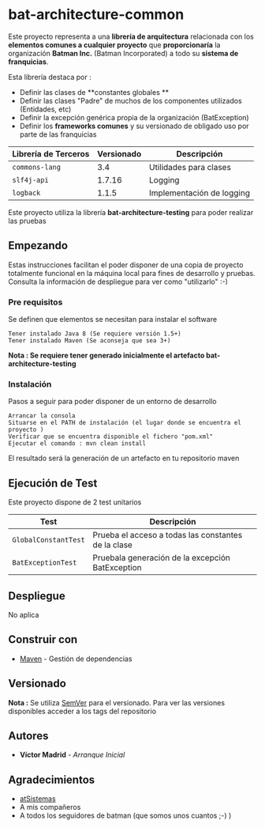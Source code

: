 # bat-architecture-common

Este proyecto representa a una **librería de arquitectura** relacionada con los **elementos comunes a cualquier proyecto** que **proporcionaría** la organización **Batman Inc.** (Batman Incorporated) a todo su **sistema de franquicias**.

Esta librería destaca por :
- Definir las clases de **constantes globales **
- Definir las clases "Padre" de muchos de los componentes utilizados (Entidades, etc)
- Definir la excepción genérica propia de la organización (BatException)
- Definir los **frameworks comunes** y su versionado de obligado uso por parte de las franquicias

| Librería de Terceros | Versionado | Descripción |
| ---------- | -----| ------------------------- |
| `commons-lang`         | 3.4 | Utilidades para clases |
| `slf4j-api`   |1.7.16 | Logging |
| `logback`   | 1.1.5 | Implementación de logging |

Este proyecto utiliza la librería **bat-architecture-testing** para poder realizar las pruebas 

## Empezando

Estas instrucciones facilitan el poder disponer de una copia de proyecto totalmente funcional en la máquina local para fines de desarrollo y pruebas. Consulta la información de despliegue para ver como "utilizarlo" :-)

### Pre requisitos

Se definen que elementos se necesitan para instalar el software

```
Tener instalado Java 8 (Se requiere versión 1.5+)
Tener instalado Maven (Se aconseja que sea 3+)
```

**Nota : Se requiere tener generado inicialmente el artefacto bat-architecture-testing**

### Instalación

Pasos a seguir para poder disponer de un entorno de desarrollo

```
Arrancar la consola
Situarse en el PATH de instalación (el lugar donde se encuentra el proyecto )
Verificar que se encuentra disponible el fichero "pom.xml"
Ejecutar el comando : mvn clean install
```

El resultado será la generación de un artefacto en tu repositorio maven

## Ejecución de Test

Este proyecto dispone de 2 test unitarios

| Test | Descripción |
| ------------- | ------------- |
| `GlobalConstantTest`  | Prueba el acceso a todas las constantes de la clase |
| `BatExceptionTest`  | Pruebala generación de la excepción BatException|

## Despliegue

No aplica

## Construir con

* [Maven](https://maven.apache.org/) - Gestión de dependencias

## Versionado

**Nota :** Se utiliza [SemVer](http://semver.org/) para el versionado. 
Para ver las versiones disponibles acceder a los tags del repositorio

## Autores

* **Víctor Madrid** - *Arranque Inicial* 

## Agradecimientos

* [atSistemas](http://atsistemas.com/)
* A mis compañeros
* A todos los seguidores de batman (que somos unos cuantos ;-) )

